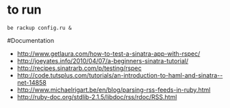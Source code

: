 # to run
`be rackup config.ru &`

#Documentation

- http://www.getlaura.com/how-to-test-a-sinatra-app-with-rspec/
- http://joeyates.info/2010/04/07/a-beginners-sinatra-tutorial/
- http://recipes.sinatrarb.com/p/testing/rspec
- http://code.tutsplus.com/tutorials/an-introduction-to-haml-and-sinatra--net-14858
- http://www.michaelrigart.be/en/blog/parsing-rss-feeds-in-ruby.html
- http://ruby-doc.org/stdlib-2.1.5/libdoc/rss/rdoc/RSS.html


